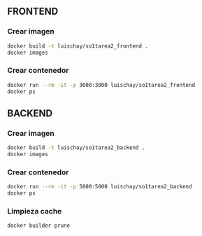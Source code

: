 
## FRONTEND

### Crear imagen
```bash
docker build -t luischay/so1tarea2_frontend .
docker images
```

### Crear contenedor
```bash
docker run --rm -it -p 3000:3000 luischay/so1tarea2_frontend
docker ps
```

## BACKEND

### Crear imagen
```bash
docker build -t luischay/so1tarea2_backend .
docker images
```

### Crear contenedor
```bash
docker run --rm -it -p 5000:5000 luischay/so1tarea2_backend
docker ps
```

### Limpieza cache
```bash
docker builder prune
```

